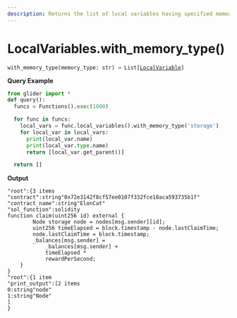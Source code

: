 ```yaml
---
description: Returns the list of local variables having specified memory type.
---
```


# LocalVariables.with\_memory\_type()

`with_memory_type(memory_type: str) → List[`[`LocalVariable`](../localvariable/)`]`

**Query Example**

```python
from glider import *
def query():
  funcs = Functions().exec(1000)

  for func in funcs:
    local_vars = func.local_variables().with_memory_type('storage')
    for local_var in local_vars:
      print(local_var.name)
      print(local_var.type.name)
      return [local_var.get_parent()]

  return []
```

**Output**

```solidity
"root":{3 items
"contract":string"0x72e3142f8cf57ee0107f332fce18aca593735b1f"
"contract_name":string"ElonCat"
"sol_function":solidity
function claim(uint256 id) external {
        Node storage node = nodes[msg.sender][id];
        uint256 timeElapsed = block.timestamp - node.lastClaimTime;
        node.lastClaimTime = block.timestamp;
        _balances[msg.sender] =
            _balances[msg.sender] +
            timeElapsed *
            rewardPerSecond;
    }
}
"root":{1 item
"print_output":[2 items
0:string"node"
1:string"Node"
]
}
```
